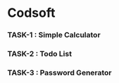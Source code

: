 <h1>Codsoft </h1>
<h3>TASK-1 : Simple Calculator</h3>

<h3>TASK-2 : Todo List</h3>

<h3>TASK-3 : Password Generator</h3>

